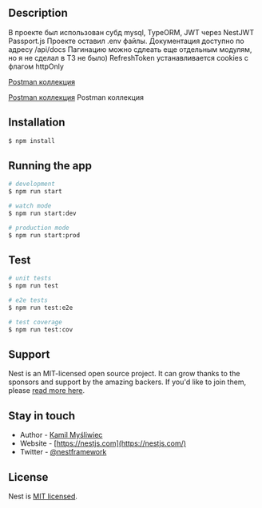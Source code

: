 ## Description

В проекте был использован субд mysql, TypeORM, JWT через NestJWT Passport.js
Проекте оставил .env файлы.
Документация доступно по адресу /api/docs
Пагинацию можно сдлеать еще отдельным модулям, но я не сделал в ТЗ не было)
RefreshToken устанавливается cookies с флагом httpOnly

<a href="https://www.getpostman.com/collections/989fc8318e4aea88916f">Postman коллекция</a>

[Postman коллекция](https://www.getpostman.com/collections/989fc8318e4aea88916f) Postman коллекция

## Installation

```bash
$ npm install
```

## Running the app

```bash
# development
$ npm run start

# watch mode
$ npm run start:dev

# production mode
$ npm run start:prod
```

## Test

```bash
# unit tests
$ npm run test

# e2e tests
$ npm run test:e2e

# test coverage
$ npm run test:cov
```

## Support

Nest is an MIT-licensed open source project. It can grow thanks to the sponsors and support by the amazing backers. If you'd like to join them, please [read more here](https://docs.nestjs.com/support).

## Stay in touch

- Author - [Kamil Myśliwiec](https://kamilmysliwiec.com)
- Website - [https://nestjs.com](https://nestjs.com/)
- Twitter - [@nestframework](https://twitter.com/nestframework)

## License

Nest is [MIT licensed](LICENSE).
